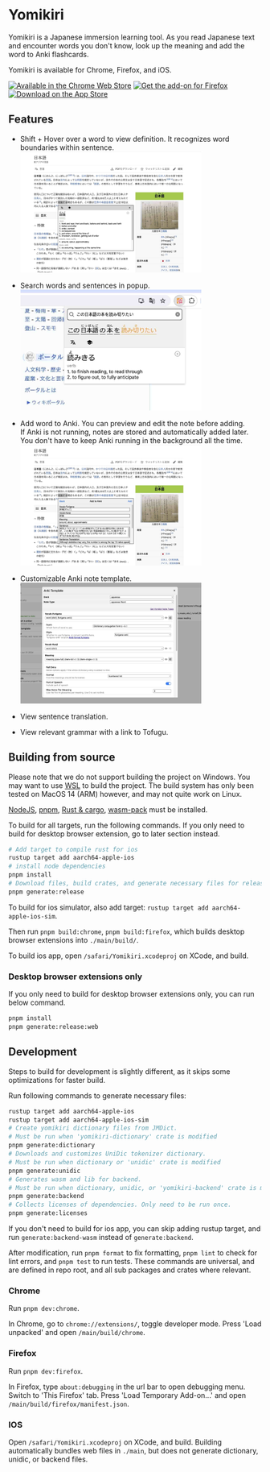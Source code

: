 # Yomikiri

Yomikiri is a Japanese immersion learning tool. As you read Japanese text and encounter words you don't know, look up the meaning and add the word to Anki flashcards.

Yomikiri is available for Chrome, Firefox, and iOS.

<div>
<a href="https://chromewebstore.google.com/detail/iecicegmfmljmefcaknlkaaniemghefc"><img alt="Available in the Chrome Web Store" src="https://i.imgur.com/Mw6ip7o.png" height="48"/></img></a>  
<a href="https://addons.mozilla.org/en-US/firefox/addon/yomikiri"><img alt="Get the add-on for Firefox" src="https://blog.mozilla.org/addons/files/2020/04/get-the-addon-fx-apr-2020.svg" height="48"></img></a>
<a href="https://apps.apple.com/us/app/yomikiri/id6479743831"><img alt="Download on the App Store" src="https://i.imgur.com/nRP4dWp.png" height="48"></img></a>
</div>

## Features

- Shift + Hover over a word to view definition. It recognizes word boundaries within sentence.
  <img src="./extra/resources/screenshots/desktop-tooltip.jpg?raw=true" height="240"/>

- Search words and sentences in popup.
  <img src="./extra/resources/screenshots/desktop-popup.jpg?raw=true" height="240"/>

- Add word to Anki. You can preview and edit the note before adding.\
  If Anki is not running, notes are stored and automatically added later. You don't have to keep Anki running in the background all the time.
  <img src="./extra/resources/screenshots/desktop-tooltip-anki.jpg?raw=true" height="240"/>

- Customizable Anki note template.
  <img src="./extra/resources/screenshots/desktop-anki-configuration.jpg?raw=true" height="240"/>

- View sentence translation.
- View relevant grammar with a link to Tofugu.

## Building from source

Please note that we do not support building the project on Windows. You may want to use [WSL](https://learn.microsoft.com/en-us/windows/wsl/install) to build the project. The build system has only been tested on MacOS 14 (ARM) however, and may not quite work on Linux.

[NodeJS](https://nodejs.org/en/download), [pnpm](https://pnpm.io/installation), [Rust & cargo](https://www.rust-lang.org/tools/install), [wasm-pack](https://rustwasm.github.io/wasm-pack/installer/) must be installed.

To build for all targets, run the following commands. If you only need to build for desktop browser extension, go to later section instead.

```sh
# Add target to compile rust for ios
rustup target add aarch64-apple-ios
# install node dependencies
pnpm install
# Download files, build crates, and generate necessary files for release
pnpm generate:release
```

To build for ios simulator, also add target:
`rustup target add aarch64-apple-ios-sim`.

Then run `pnpm build:chrome`, `pnpm build:firefox`, which builds desktop browser extensions into `./main/build/`.

To build ios app, open `/safari/Yomikiri.xcodeproj` on XCode, and build.

### Desktop browser extensions only

If you only need to build for desktop browser extensions only, you can run below command.

```sh
pnpm install
pnpm generate:release:web
```

## Development

Steps to build for development is slightly different, as it skips some optimizations for faster build.

Run following commands to generate necessary files:

```sh
rustup target add aarch64-apple-ios
rustup target add aarch64-apple-ios-sim
# Create yomikiri dictionary files from JMDict.
# Must be run when 'yomikiri-dictionary' crate is modified
pnpm generate:dictionary
# Downloads and customizes UniDic tokenizer dictionary.
# Must be run when dictionary or 'unidic' crate is modified
pnpm generate:unidic
# Generates wasm and lib for backend.
# Must be run when dictionary, unidic, or 'yomikiri-backend' crate is modified.
pnpm generate:backend
# Collects licenses of dependencies. Only need to be run once.
pnpm generate:licenses
```

If you don't need to build for ios app, you can skip adding rustup target, and run `generate:backend-wasm` instead of `generate:backend`.

After modification, run `pnpm format` to fix formatting, `pnpm lint` to check for lint errors, and `pnpm test` to run tests. These commands are universal, and are defined in repo root, and all sub packages and crates where relevant.

### Chrome

Run `pnpm dev:chrome`.

In Chrome, go to `chrome://extensions/`, toggle developer mode. Press 'Load unpacked' and open `/main/build/chrome`.

### Firefox

Run `pnpm dev:firefox`.

In Firefox, type `about:debugging` in the url bar to open debugging menu. Switch to 'This Firefox' tab.
Press 'Load Temporary Add-on...' and open `/main/build/firefox/manifest.json`.

### IOS

Open `/safari/Yomikiri.xcodeproj` on XCode, and build. Building automatically bundles web files in `./main`, but does not generate dictionary, unidic, or backend files.
